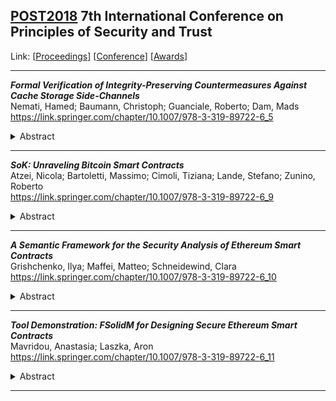 ## [POST2018](POST2018.md) 7th International Conference on Principles of Security and Trust
Link: [[Proceedings](https://link.springer.com/book/10.1007/978-3-319-89722-6)]
[[Conference](https://www.etaps.org/2018/post)]
[[Awards](https://www.etaps.org/2018/test-of-time-award)]  
***
**_Formal Verification of Integrity-Preserving Countermeasures Against Cache Storage Side-Channels_**  
Nemati, Hamed; Baumann, Christoph; Guanciale, Roberto; Dam, Mads  
https://link.springer.com/chapter/10.1007/978-3-319-89722-6_5  
<details><summary>Abstract</summary>Formal verification of systems-level software such as hypervisors and operating systems can enhance system trustworthiness. However, without taking low level features like caches into account the verification may become unsound. While this is a well-known fact w.r.t. timing leaks, few works have addressed latent cache storage side-channels, whose effects are not limited to information leakage. We present a verification methodology to analyse soundness of countermeasures used to neutralise these channels. We apply the proposed methodology to existing countermeasures, showing that they allow to restore integrity of the system. We decompose the proof effort into verification conditions that allow for an easy adaption of our strategy to various software and hardware platforms. As case study, we extend the verification of an existing hypervisor whose integrity can be tampered using cache storage channels. We used the HOL4 theorem prover to validate our security analysis, applying the verification methodology to a generic hardware model.</details>

***

**_SoK: Unraveling Bitcoin Smart Contracts_**  
Atzei, Nicola; Bartoletti, Massimo; Cimoli, Tiziana; Lande, Stefano; Zunino, Roberto  
https://link.springer.com/chapter/10.1007/978-3-319-89722-6_9  
<details><summary>Abstract</summary>Albeit the primary usage of Bitcoin is to exchange currency, its blockchain and consensus mechanism can also be exploited to securely execute some forms of smart contracts. These are agreements among mutually distrusting parties, which can be automatically enforced without resorting to a trusted intermediary. Over the last few years a variety of smart contracts for Bitcoin have been proposed, both by the academic community and by that of developers. However, the heterogeneity in their treatment, the informal (often incomplete or imprecise) descriptions, and the use of poorly documented Bitcoin features, pose obstacles to the research. In this paper we present a comprehensive survey of smart contracts on Bitcoin, in a uniform framework. Our treatment is based on a new formal specification language for smart contracts, which also helps us to highlight some subtleties in existing informal descriptions, making a step towards automatic verification. We discuss some obstacles to the diffusion of smart contracts on Bitcoin, and we identify the most promising open research challenges.</details>

***

**_A Semantic Framework for the Security Analysis of Ethereum Smart Contracts_**  
Grishchenko, Ilya; Maffei, Matteo; Schneidewind, Clara  
https://link.springer.com/chapter/10.1007/978-3-319-89722-6_10  
<details><summary>Abstract</summary>Smart contracts are programs running on cryptocurrency (e.g., Ethereum) blockchains, whose popularity stem from the possibility to perform financial transactions, such as payments and auctions, in a distributed environment without need for any trusted third party. Given their financial nature, bugs or vulnerabilities in these programs may lead to catastrophic consequences, as witnessed by recent attacks. Unfortunately, programming smart contracts is a delicate task that requires strong expertise: Ethereum smart contracts are written in Solidity, a dedicated language resembling JavaScript, and shipped over the blockchain in the EVM bytecode format. In order to rigorously verify the security of smart contracts, it is of paramount importance to formalize their semantics as well as the security properties of interest, in particular at the level of the bytecode being executed.In this paper, we present the first complete small-step semantics of EVM bytecode, which we formalize in the F* proof assistant, obtaining executable code that we successfully validate against the official Ethereum test suite. Furthermore, we formally define for the first time a number of central security properties for smart contracts, such as call integrity, atomicity, and independence from miner controlled parameters. This formalization relies on a combination of hyper- and safety properties. Along this work, we identified various mistakes and imprecisions in existing semantics and verification tools for Ethereum smart contracts, thereby demonstrating once more the importance of rigorous semantic foundations for the design of security verification techniques.</details>

***

**_Tool Demonstration: FSolidM for Designing Secure Ethereum Smart Contracts_**  
Mavridou, Anastasia; Laszka, Aron  
https://link.springer.com/chapter/10.1007/978-3-319-89722-6_11  
<details><summary>Abstract</summary>Blockchain-based distributed computing platforms enable the trusted execution of computation—defined in the form of smart contracts—without trusted agents. Smart contracts are envisioned to have a variety of applications, ranging from financial to IoT asset tracking. Unfortunately, the development of smart contracts has proven to be extremely error prone. In practice, contracts are riddled with security vulnerabilities comprising a critical issue since bugs are by design non-fixable and contracts may handle financial assets of significant value. To facilitate the development of secure smart contracts, we have created the FSolidM framework, which allows developers to define contracts as finite state machines (FSMs) with rigorous and clear semantics. FSolidM provides an easy-to-use graphical editor for specifying FSMs, a code generator for creating Ethereum smart contracts, and a set of plugins that developers may add to their FSMs to enhance security and functionality.</details>

***

